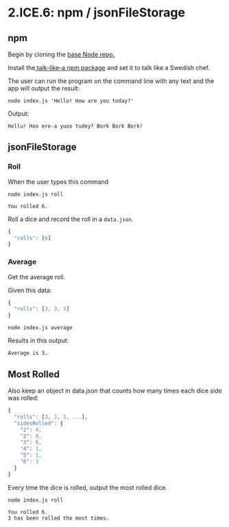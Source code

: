 # 2.ICE.6: npm / jsonFileStorage

## npm

Begin by cloning the [base Node repo.](https://github.com/rocketacademy/base-node-bootcamp)

Install the[ talk-like-a npm package](https://www.npmjs.com/package/talk-like-a) and set it to talk like a Swedish chef.

The user can run the program on the command line with any text and the app will output the result:

```text
node index.js 'Hello! How are you today?'
```

Output:

```text
Hellu! Hoo ere-a yuoo tudey? Bork Bork Bork!
```

## jsonFileStorage

### Roll

When the user types this command

```text
node index.js roll
```

```text
You rolled 6.
```

Roll a dice and record the roll in a `data.json`.

```javascript
{
  "rolls": [6]
}
```

### Average

Get the average roll.

Given this data:

```javascript
{
  "rolls": [3, 3, 3]
}
```

```text
node index.js average
```

Results in this output:

```text
Average is 3.
```

## Most Rolled

Also keep an object in data.json that counts how many times each dice side was rolled:

```javascript
{
  "rolls": [3, 3, 3, ...],
  "sidesRolled": {
    "1": 4,
    "2": 0,
    "3": 6,
    "4": 1,
    "5": 1,
    "6": 3
  }
}
```

Every time the dice is rolled, output the most rolled dice.

```text
node index.js roll
```

```text
You rolled 6.
3 has been rolled the most times.
```

